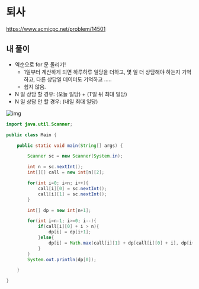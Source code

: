 # 퇴사

https://www.acmicpc.net/problem/14501

## 내 풀이

* 역순으로 for 문 돌리기!
  * 1일부터 계산하게 되면 하루하루 일당을 더하고, 몇 일 더 상담해야 하는지 기억하고, 다른 상담일 데이터도 기억하고 ..... 
  * 쉽지 않음.
* N 일 상담 할 경우: (오늘 일당) + (T일 뒤 최대 일당)
* N 일 상담 안 할 경우: (내일 최대 일당)


![img](https://postfiles.pstatic.net/MjAyNTEwMTdfNjIg/MDAxNzYwNjg1NTQ1OTUz.n3JYBvFlMbSxFK2QKWl0bptvEjp-eoAxQDVce3SNJiQg.EPoAj10Wa_VjRHy6X4M9P8CKZcl1-uA4spcMfq6QrmAg.PNG/image.png?type=w773)

```java
import java.util.Scanner;

public class Main {

    public static void main(String[] args) {

        Scanner sc = new Scanner(System.in);

        int n = sc.nextInt();
        int[][] call = new int[n][2];

        for(int i=0; i<n; i++){
            call[i][0] = sc.nextInt();
            call[i][1] = sc.nextInt();
        }

        int[] dp = new int[n+1];

        for(int i=n-1; i>=0; i--){
            if(call[i][0] + i > n){
                dp[i] = dp[i+1];
            }else{
                dp[i] = Math.max(call[i][1] + dp[call[i][0] + i], dp[i+1]);
            }
        }
        System.out.println(dp[0]);

    }

}
```

